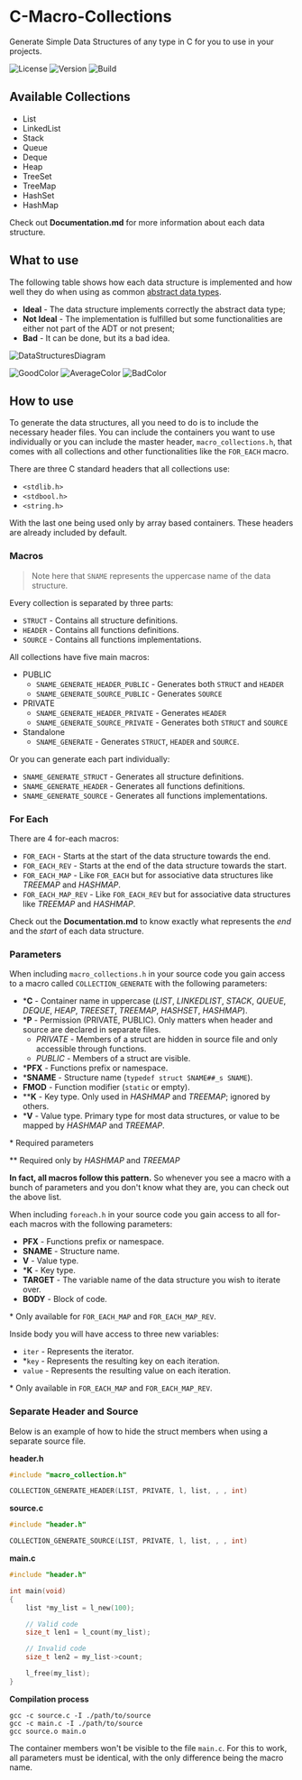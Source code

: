 # C-Macro-Collections

Generate Simple Data Structures of any type in C for you to use in your projects.

![License](https://img.shields.io/badge/License-MIT-blue.svg)
![Version](https://img.shields.io/badge/Version-v1.1.2-orange.svg)
![Build](https://travis-ci.org/LeoVen/C-Macro-Collections.svg?branch=master)

## Available Collections

* List
* LinkedList
* Stack
* Queue
* Deque
* Heap
* TreeSet
* TreeMap
* HashSet
* HashMap

Check out **Documentation.md** for more information about each data structure.

## What to use

The following table shows how each data structure is implemented and how well they do when using as common [abstract data types](https://en.wikipedia.org/wiki/Abstract_data_type).

* **Ideal** - The data structure implements correctly the abstract data type;
* **Not Ideal** - The implementation is fulfilled but some functionalities are either not part of the ADT or not present;
* **Bad** - It can be done, but its a bad idea.

![DataStructuresDiagram](https://i.imgur.com/hFqBSlC.png)

![GoodColor](https://img.shields.io/badge/Ideal_Implementation-%236abf69.svg)
![AverageColor](https://img.shields.io/badge/Not_Ideal_Implementation-%2363a4ff.svg)
![BadColor](https://img.shields.io/badge/Bad_Implementation-%23ff6659.svg)

## How to use

To generate the data structures, all you need to do is to include the necessary header files. You can include the containers you want to use individually or you can include the master header, `macro_collections.h`, that comes with all collections and other functionalities like the `FOR_EACH` macro.

There are three C standard headers that all collections use:

* `<stdlib.h>`
* `<stdbool.h>`
* `<string.h>`

With the last one being used only by array based containers. These headers are already included by default.

### Macros

> Note here that `SNAME` represents the uppercase name of the data structure.

Every collection is separated by three parts:

* `STRUCT` - Contains all structure definitions.
* `HEADER` - Contains all functions definitions.
* `SOURCE` - Contains all functions implementations.

All collections have five main macros:

* PUBLIC
    * `SNAME_GENERATE_HEADER_PUBLIC` - Generates both `STRUCT` and `HEADER`
    * `SNAME_GENERATE_SOURCE_PUBLIC` - Generates `SOURCE`
* PRIVATE
    * `SNAME_GENERATE_HEADER_PRIVATE` - Generates `HEADER`
    * `SNAME_GENERATE_SOURCE_PRIVATE` - Generates both `STRUCT` and `SOURCE`
* Standalone
    * `SNAME_GENERATE` - Generates `STRUCT`, `HEADER` and `SOURCE`.

Or you can generate each part individually:

* `SNAME_GENERATE_STRUCT` - Generates all structure definitions.
* `SNAME_GENERATE_HEADER` - Generates all functions definitions.
* `SNAME_GENERATE_SOURCE` - Generates all functions implementations.

### For Each

There are 4 for-each macros:

* `FOR_EACH` - Starts at the start of the data structure towards the end.
* `FOR_EACH_REV` - Starts at the end of the data structure towards the start.
* `FOR_EACH_MAP` - Like `FOR_EACH` but for associative data structures like *TREEMAP* and *HASHMAP*.
* `FOR_EACH_MAP_REV` - Like `FOR_EACH_REV` but for associative data structures like *TREEMAP* and *HASHMAP*.

Check out the **Documentation.md** to know exactly what represents the *end* and the *start* of each data structure.

### Parameters

When including `macro_collections.h` in your source code you gain access to a macro called `COLLECTION_GENERATE` with the following parameters:

* \*__C__ - Container name in uppercase (*LIST*, *LINKEDLIST*, *STACK*, *QUEUE*, *DEQUE*, *HEAP*, *TREESET*, *TREEMAP*, *HASHSET*, *HASHMAP*).
* \*__P__ - Permission (PRIVATE, PUBLIC). Only matters when header and source are declared in separate files.
	* *PRIVATE* - Members of a struct are hidden in source file and only accessible through functions.
	* *PUBLIC* - Members of a struct are visible.
* \*__PFX__ - Functions prefix or namespace.
* \*__SNAME__ - Structure name (`typedef struct SNAME##_s SNAME`).
* __FMOD__ - Function modifier (`static` or empty).
* \*\*__K__ - Key type. Only used in *HASHMAP* and *TREEMAP*; ignored by others.
* \*__V__ - Value type. Primary type for most data structures, or value to be mapped by *HASHMAP* and *TREEMAP*.

\* Required parameters

\*\* Required only by *HASHMAP* and *TREEMAP*

**In fact, all macros follow this pattern.** So whenever you see a macro with a bunch of parameters and you don't know what they are, you can check out the above list.

When including `foreach.h` in your source code you gain access to all for-each macros with the following parameters:

* __PFX__ - Functions prefix or namespace.
* __SNAME__ - Structure name.
* __V__ - Value type.
* \*__K__ - Key type.
* __TARGET__ - The variable name of the data structure you wish to iterate over.
* __BODY__ - Block of code.

\* Only available for `FOR_EACH_MAP` and `FOR_EACH_MAP_REV`.

Inside body you will have access to three new variables:

* `iter` - Represents the iterator.
* \*`key` - Represents the resulting key on each iteration.
* `value` - Represents the resulting value on each iteration.

\* Only available in `FOR_EACH_MAP` and `FOR_EACH_MAP_REV`.

### Separate Header and Source

Below is an example of how to hide the struct members when using a separate source file.

**header.h**

```c
#include "macro_collection.h"

COLLECTION_GENERATE_HEADER(LIST, PRIVATE, l, list, , , int)
```

**source.c**

```c
#include "header.h"

COLLECTION_GENERATE_SOURCE(LIST, PRIVATE, l, list, , , int)
```

**main.c**


```c
#include "header.h"

int main(void)
{
    list *my_list = l_new(100);

    // Valid code
    size_t len1 = l_count(my_list);

    // Invalid code
    size_t len2 = my_list->count;

    l_free(my_list);
}
```

**Compilation process**

```
gcc -c source.c -I ./path/to/source
gcc -c main.c -I ./path/to/source
gcc source.o main.o
```

The container members won't be visible to the file `main.c`. For this to work, all parameters must be identical, with the only difference being the macro name.

